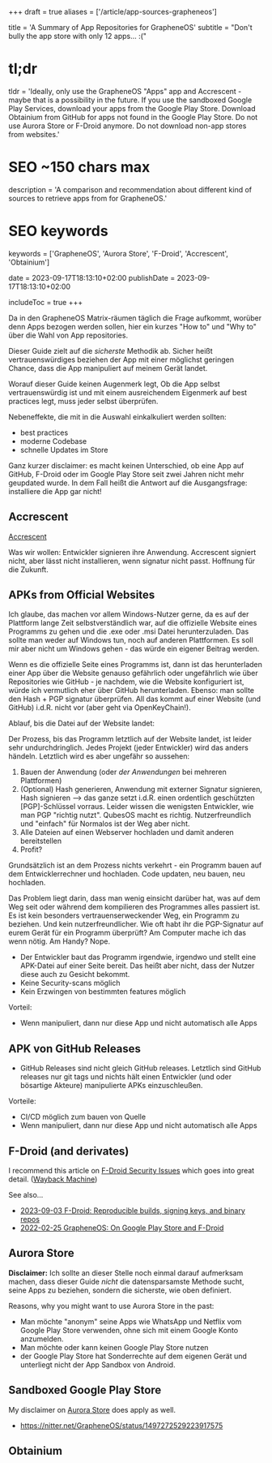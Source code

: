 +++
draft = true
aliases = ['/article/app-sources-grapheneos']

title = 'A Summary of App Repositories for GrapheneOS'
subtitle = "Don't bully the app store with only 12 apps… :("
# tl;dr
tldr = 'Ideally, only use the GrapheneOS "Apps" app and Accrescent - maybe that is a possibility in the future. If you use the sandboxed Google Play Services, download your apps from the Google Play Store. Download Obtainium from GitHub for apps not found in the Google Play Store. Do not use Aurora Store or F-Droid anymore. Do not download non-app stores from websites.'

# SEO ~150 chars max
description = 'A comparison and recommendation about different kind of sources to retrieve apps from for GrapheneOS.'
# SEO keywords
keywords = ['GrapheneOS', 'Aurora Store', 'F-Droid', 'Accrescent', 'Obtainium']

date = 2023-09-17T18:13:10+02:00
publishDate = 2023-09-17T18:13:10+02:00

includeToc = true
+++

Da in den GrapheneOS Matrix-räumen täglich die Frage aufkommt, worüber denn Apps bezogen werden sollen, hier ein kurzes "How to" und "Why to" über die Wahl von App repositories.

Dieser Guide zielt auf die *sicherste* Methodik ab. Sicher heißt vertrauenswürdiges beziehen der App mit einer möglichst geringen Chance, dass die App manipuliert auf meinem Gerät landet.

Worauf dieser Guide keinen Augenmerk legt, 
Ob die App selbst vertrauenswürdig ist und mit einem ausreichendem Eigenmerk auf best practices legt, muss jeder selbst überprüfen. 

Nebeneffekte, die mit in die Auswahl einkalkuliert werden sollten:

- best practices
- moderne Codebase
- schnelle Updates im Store

Ganz kurzer disclaimer: es macht keinen Unterschied, ob eine App auf GitHub, F-Droid oder im Google Play Store seit zwei Jahren nicht mehr geupdated wurde. In dem Fall heißt die Antwort auf die Ausgangsfrage: installiere die App gar nicht!

## Accrescent

[Accrescent](https://accrescent.app/)

Was wir wollen: Entwickler signieren ihre Anwendung. Accrescent signiert nicht, aber lässt nicht installieren, wenn signatur nicht passt.
Hoffnung für die Zukunft.

## APKs from Official Websites

Ich glaube, das machen vor allem Windows-Nutzer gerne, da es auf der Plattform lange Zeit selbstverständlich war, auf die offizielle Website eines Programms zu gehen und die .exe oder .msi Datei herunterzuladen. Das sollte man weder auf Windows tun, noch auf anderen Plattformen. Es soll mir aber nicht um Windows gehen - das würde ein eigener Beitrag werden.

Wenn es die offizielle Seite eines Programms ist, dann ist das herunterladen einer App über die Website genauso gefährlich oder ungefährlich wie über Repositories wie GitHub - je nachdem, wie die Website konfiguriert ist, würde ich vermutlich eher über GitHub herunterladen.
Ebenso: man sollte den Hash + PGP signatur überprüfen. All das kommt auf einer Website (und GitHub) i.d.R. nicht vor (aber geht via OpenKeyChain!).

Ablauf, bis die Datei auf der Website landet:

Der Prozess, bis das Programm letztlich auf der Website landet, ist leider sehr undurchdringlich. Jedes Projekt (jeder Entwickler) wird das anders händeln. Letztlich wird es aber ungefähr so aussehen:

1. Bauen der Anwendung (oder *der Anwendungen* bei mehreren Plattformen)
2. (Optional) Hash generieren, Anwendung mit externer Signatur signieren, Hash signieren --> das ganze setzt i.d.R. einen ordentlich geschützten [PGP]-Schlüssel vorraus. Leider wissen die wenigsten Entwickler, wie man PGP "richtig nutzt". QubesOS macht es richtig. Nutzerfreundlich und "einfach" für Normalos ist der Weg aber nicht.
3. Alle Dateien auf einen Webserver hochladen und damit anderen bereitstellen
4. Profit?

Grundsätzlich ist an dem Prozess nichts verkehrt - ein Programm bauen auf dem Entwicklerrechner und hochladen. Code updaten, neu bauen, neu hochladen.

Das Problem liegt darin, dass man wenig einsicht darüber hat, was auf dem Weg seit oder während dem kompilieren des Programmes alles passiert ist. Es ist kein besonders vertrauenserweckender Weg, ein Programm zu beziehen.
Und kein nutzerfreundlicher. Wie oft habt ihr die PGP-Signatur auf eurem Gerät für ein Programm überprüft? Am Computer mache ich das wenn nötig. Am Handy? Nope.

- Der Entwickler baut das Programm irgendwie, irgendwo und stellt eine APK-Datei auf einer Seite bereit. Das heißt aber nicht, dass der Nutzer diese auch zu Gesicht bekommt.
- Keine Security-scans möglich
- Kein Erzwingen von bestimmten features möglich

Vorteil:
- Wenn manipuliert, dann nur diese App und nicht automatisch alle Apps

## APK von GitHub Releases

- GitHub Releases sind nicht gleich GitHub releases. Letztlich sind GitHub releases nur git tags und nichts hält einen Entwickler (und oder bösartige Akteure) manipulierte APKs einzuschleußen.

 Vorteile:

- CI/CD möglich zum bauen von Quelle
- Wenn manipuliert, dann nur diese App und nicht automatisch alle Apps

## F-Droid (and derivates)

I recommend this article on [F-Droid Security Issues](https://privsec.dev/posts/android/f-droid-security-issues) which goes into great detail. ([Wayback Machine](http://web.archive.org/web/20230000000000*/https://privsec.dev/posts/android/f-droid-security-issues))

See also…

* [2023-09-03 F-Droid: Reproducible builds, signing keys, and binary repos](https://f-droid.org/en/2023/09/03/reproducible-builds-signing-keys-and-binary-repos.html)
* [2022-02-25 GrapheneOS: On Google Play Store and F-Droid](https://nitter.net/GrapheneOS/status/1497273173364166662)

## Aurora Store

**Disclaimer:** Ich sollte an dieser Stelle noch einmal darauf aufmerksam machen, dass dieser Guide *nicht* die datensparsamste Methode sucht, seine Apps zu beziehen, sondern die sicherste, wie oben definiert.

Reasons, why you might want to use Aurora Store in the past:

* Man möchte "anonym" seine Apps wie WhatsApp und Netflix vom Google Play Store verwenden, ohne sich mit einem Google Konto anzumelden.
* Man möchte oder kann keinen Google Play Store nutzen
* der Google Play Store hat Sonderrechte auf dem eigenen Gerät und unterliegt nicht der App Sandbox von Android.

## Sandboxed Google Play Store

My disclaimer on [Aurora Store](#aurora-store) does apply as well.

* https://nitter.net/GrapheneOS/status/1497272529223917575

## Obtainium
